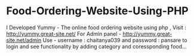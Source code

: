 # Food-Ordering-Website-Using-PHP
I Developed Yummy - The online food ordering website using php , Visit : http://yummy.great-site.net/
For Admin panel - http://yummy.great-site.net/admin
Use - username : chaitanya039 and password : pansare 
to login and see functionality by adding category and coressponding food...
